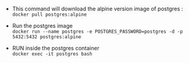 
* This command will download the alpine version image of postgres : <br/>
`docker pull postgres:alpine`

* Run the postgres image <br/>
`docker run --name postgres -e POSTGRES_PASSWORD=postgres -d -p 5432:5432 postgres:alpine`

* RUN inside the postgres container <br/>
`docker exec -it postgres bash`
